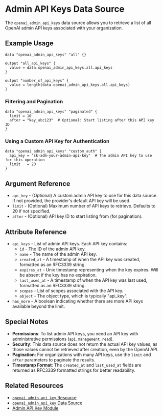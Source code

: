 # Admin API Keys Data Source

The `openai_admin_api_keys` data source allows you to retrieve a list of all OpenAI admin API keys associated with your organization.

## Example Usage

```hcl
data "openai_admin_api_keys" "all" {}

output "all_api_keys" {
  value = data.openai_admin_api_keys.all.api_keys
}

output "number_of_api_keys" {
  value = length(data.openai_admin_api_keys.all.api_keys)
}
```

### Filtering and Pagination

```hcl
data "openai_admin_api_keys" "paginated" {
  limit = 10
  after = "key_abc123"  # Optional: Start listing after this API key ID
}
```

### Using a Custom API Key for Authentication

```hcl
data "openai_admin_api_keys" "custom_auth" {
  api_key = "sk-adm-your-admin-api-key"  # The admin API key to use for this operation
  limit   = 20
}
```

## Argument Reference

* `api_key` - (Optional) A custom admin API key to use for this data source. If not provided, the provider's default API key will be used.
* `limit` - (Optional) Maximum number of API keys to retrieve. Defaults to 20 if not specified.
* `after` - (Optional) API key ID to start listing from (for pagination).

## Attribute Reference

* `api_keys` - List of admin API keys. Each API key contains:
  * `id` - The ID of the admin API key.
  * `name` - The name of the admin API key.
  * `created_at` - A timestamp of when the API key was created, formatted as an RFC3339 string.
  * `expires_at` - Unix timestamp representing when the key expires. Will be absent if the key has no expiration.
  * `last_used_at` - A timestamp of when the API key was last used, formatted as an RFC3339 string.
  * `scopes` - List of scopes associated with the API key.
  * `object` - The object type, which is typically "api_key".
* `has_more` - A boolean indicating whether there are more API keys available beyond the limit.

## Special Notes

* **Permissions**: To list admin API keys, you need an API key with administrative permissions (`api.management.read`).
* **Security**: This data source does not return the actual API key values, as those values cannot be retrieved after creation, even by the OpenAI API.
* **Pagination**: For organizations with many API keys, use the `limit` and `after` parameters to paginate the results.
* **Timestamp Format**: The `created_at` and `last_used_at` fields are returned as RFC3339 formatted strings for better readability.

## Related Resources

* [`openai_admin_api_key` Resource](../resources/system_api.md)
* [`openai_admin_api_key` Data Source](../data-sources/system_api.md)
* [Admin API Key Module](../../modules/admin_api_key/README.md) 